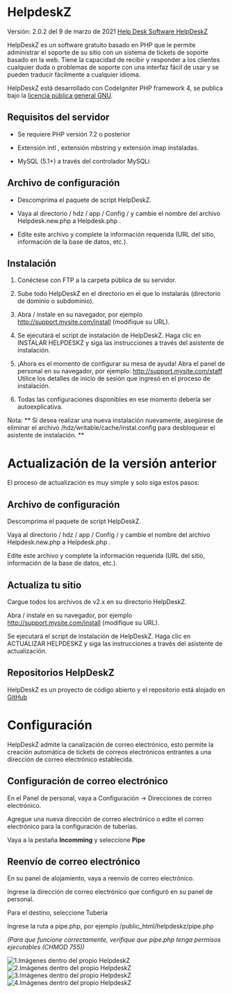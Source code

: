 # HelpdeskZVersión: 2.0.2 del 9 de marzo de 2021[Help Desk Software HelpDeskZ](https://www.helpdeskz.com/)HelpDeskZ es un software gratuito basado en PHP que le permite administrar el soporte de su sitio con un sistema de tickets de soporte basado en la web. Tiene la capacidad de recibir y responder a los clientes cualquier duda o problemas de soporte con una interfaz fácil de usar y se pueden traducir fácilmente a cualquier idioma.HelpDeskZ está desarrollado con CodeIgniter PHP framework 4, se publica bajo la [licencia pública general GNU](https://www.helpdeskz.com/license/gpl).## Requisitos del servidor* Se requiere PHP versión 7.2 o posterior* Extensión intl , extensión mbstring y extensión imap instaladas.* MySQL (5.1+) a través del controlador MySQLi## Archivo de configuración* Descomprima el paquete de script HelpDeskZ.* Vaya al directorio / hdz / app / Config / y cambie el nombre del archivo Helpdesk.new.php a Helpdesk.php .* Edite este archivo y complete la información requerida (URL del sitio, información de la base de datos, etc.).## Instalación1. Conéctese con FTP a la carpeta pública de su servidor.2. Sube todo HelpDeskZ en el directorio en el que lo instalarás (directorio de dominio o subdominio).3. Abra / instale en su navegador, por ejemplo http://support.mysite.com/install (modifique su URL).4. Se ejecutará el script de instalación de HelpDeskZ. Haga clic en INSTALAR HELPDESKZ y siga las instrucciones a través del asistente de instalación.5. ¡Ahora es el momento de configurar su mesa de ayuda! Abra el panel de personal en su navegador, por ejemplo: http://support.mysite.com/staff Utilice los detalles de inicio de sesión que ingresó en el proceso de instalación.6. Todas las configuraciones disponibles en ese momento debería ser autoexplicativa.Nota: ** Si desea realizar una nueva instalación nuevamente, asegúrese de eliminar el archivo /hdz/writable/cache/instal.config para desbloquear el asistente de instalación. **# Actualización de la versión anteriorEl proceso de actualización es muy simple y solo siga estos pasos:## Archivo de configuraciónDescomprima el paquete de script HelpDeskZ.Vaya al directorio / hdz / app / Config / y cambie el nombre del archivo Helpdesk.new.php a Helpdesk.php .Edite este archivo y complete la información requerida (URL del sitio, información de la base de datos, etc.).## Actualiza tu sitioCargue todos los archivos de v2.x en su directorio HelpDeskZ.Abra / instale en su navegador, por ejemplo http://support.mysite.com/install (modifique su URL).Se ejecutará el script de instalación de HelpDeskZ. Haga clic en ACTUALIZAR HELPDESKZ y siga las instrucciones a través del asistente de actualización.## Repositorios HelpDeskZHelpDeskZ es un proyecto de código abierto y el repositorio está alojado en [GitHub](https://github.com/helpdesk-z/helpdeskz-dev)# ConfiguraciónHelpDeskZ admite la canalización de correo electrónico, esto permite la creación automática de tickets de correos electrónicos entrantes a una dirección de correo electrónico establecida.## Configuración de correo electrónicoEn el Panel de personal, vaya a Configuración -> Direcciones de correo electrónico.Agregue una nueva dirección de correo electrónico o edite el correo electrónico para la configuración de tuberías.Vaya a la pestaña **Incomming** y seleccione **Pipe**## Reenvío de correo electrónicoEn su panel de alojamiento, vaya a reenvío de correo electrónico.Ingrese la dirección de correo electrónico que configuró en su panel de personal.Para el destino, seleccione TuberíaIngrese la ruta a pipe.php, por ejemplo /public_html/helpdeskz/pipe.php*(Para que funcione correctamente, verifique que pipe.php tenga permisos ejecutables (CHMOD 755))*![1.Imágenes dentro del propio HelpdeskZ](C:\Desktop\fotos\1.png)![2.Imágenes dentro del propio HelpdeskZ](C:\Desktop\fotos\2.png)![3.Imágenes dentro del propio HelpdeskZ](C:\Desktop\fotos\3.png)![4.Imágenes dentro del propio HelpdeskZ](C:\Desktop\fotos\4.png)